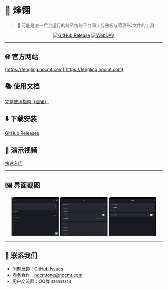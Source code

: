 # 🚀 烽翎

> 🌟 可能是唯一后台运行的跨系统跨平台同步剪贴板与管理PC文件的工具

<div align="center">

  [![GitHub Release](https://img.shields.io/github/v/release/nocmt/fengling_publish?style=for-the-badge)](https://github.com/nocmt/fengling_publish/releases)
  [![WebDAV](https://img.shields.io/badge/WebDAV-Supported-success?style=for-the-badge&logo=webdav)](https://fengling.nocmt.com/)
</div>

---

## 🌐 官方网站

[https://fengling.nocmt.com](https://fengling.nocmt.com)

## 📚 使用文档

[完整使用指南（语雀）](https://www.yuque.com/u5007695/oyvmri/whnn059udlh2m38k)

## ⬇️ 下载安装

[GitHub Releases](https://github.com/nocmt/fengling_publish/releases)

## 🎥 演示视频

[快速入门](quick_start.mp4)

---

## 🖼️ 界面截图

<div align="center">
  <img src="S1.png" width="30%" alt="主界面">
  <img src="S2.png" width="30%" alt="设置">
  <img src="S3.png" width="30%" alt="管理">
</div>

---

## 📧 联系我们

- 问题反馈：[GitHub Issues](https://github.com/nocmt/fengling_publish/issues)
- 商务合作：nocmtone@nocmt.com
- 用户交流群：QQ群 `486534814`
